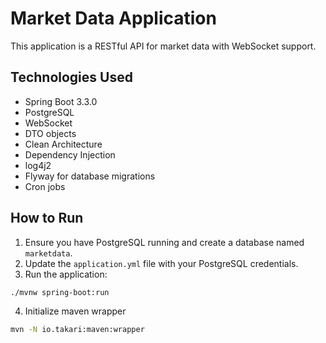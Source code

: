 # Market Data Application

This application is a RESTful API for market data with WebSocket support.

## Technologies Used

- Spring Boot 3.3.0
- PostgreSQL
- WebSocket
- DTO objects
- Clean Architecture
- Dependency Injection
- log4j2
- Flyway for database migrations
- Cron jobs

## How to Run

1. Ensure you have PostgreSQL running and create a database named `marketdata`.
2. Update the `application.yml` file with your PostgreSQL credentials.
3. Run the application:

```bash
./mvnw spring-boot:run
```

4. Initialize maven wrapper

```bash
mvn -N io.takari:maven:wrapper
```
